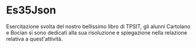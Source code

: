 # Es35Json

Esercitazione svolta del nostro bellissimo libro di TPSIT, gli alunni Cartolano e Bocian si sono dedicati alla sua risoluzione e spiegazione nella relazione relativa a quest'attività.
